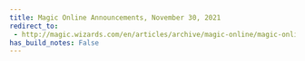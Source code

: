 ```yaml
---
title: Magic Online Announcements, November 30, 2021
redirect_to:
 - http://magic.wizards.com/en/articles/archive/magic-online/magic-online-announcements-november-30-2021
has_build_notes: False
---
```

